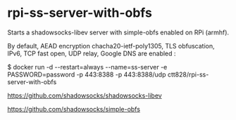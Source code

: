 # rpi-ss-server-with-obfs
Starts a shadowsocks-libev server with simple-obfs enabled on RPi (armhf).

By default, AEAD encryption chacha20-ietf-poly1305, TLS obfuscation, IPv6, TCP fast open, UDP relay, Google DNS are enabled :

$ docker run -d --restart=always --name=ss-server -e PASSWORD=password -p 443:8388 -p 443:8388/udp ctt828/rpi-ss-server-with-obfs

https://github.com/shadowsocks/shadowsocks-libev

https://github.com/shadowsocks/simple-obfs
